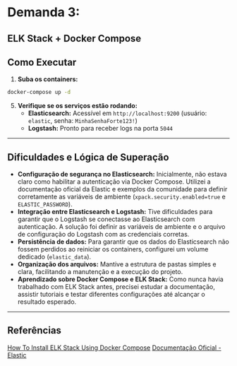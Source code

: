 
# Demanda 3:

## ELK Stack + Docker Compose

## Como Executar

1. **Suba os containers:**

```bash
docker-compose up -d
```

5. **Verifique se os serviços estão rodando:**
    - **Elasticsearch:**
Acessível em `http://localhost:9200` (usuário: `elastic`, senha: `MinhaSenhaForte123!`)
    - **Logstash:**
Pronto para receber logs na porta `5044`

---


## Dificuldades e Lógica de Superação

- **Configuração de segurança no Elasticsearch:**
Inicialmente, não estava claro como habilitar a autenticação via Docker Compose. Utilizei a documentação oficial da Elastic e exemplos da comunidade para definir corretamente as variáveis de ambiente (`xpack.security.enabled=true` e `ELASTIC_PASSWORD`).
- **Integração entre Elasticsearch e Logstash:**
Tive dificuldades para garantir que o Logstash se conectasse ao Elasticsearch com autenticação. A solução foi definir as variáveis de ambiente e o arquivo de configuração do Logstash com as credenciais corretas.
- **Persistência de dados:**
Para garantir que os dados do Elasticsearch não fossem perdidos ao reiniciar os containers, configurei um volume dedicado (`elastic_data`).
- **Organização dos arquivos:**
Mantive a estrutura de pastas simples e clara, facilitando a manutenção e a execução do projeto.
- **Aprendizado sobre Docker Compose e ELK Stack:**
Como nunca havia trabalhado com ELK Stack antes, precisei estudar a documentação, assistir tutoriais e testar diferentes configurações até alcançar o resultado esperado.

---

## Referências

[How To Install ELK Stack Using Docker Compose](https://www.youtube.com/watch?v=pkQyH8xF-Xo)
[Documentação Oficial - Elastic](https://www.elastic.co/docs/deploy-manage)

